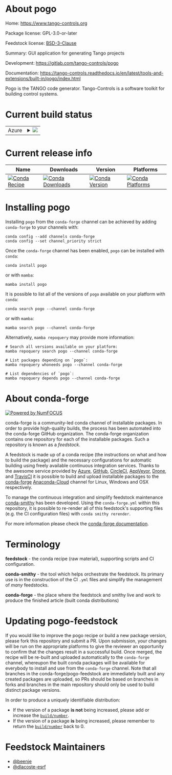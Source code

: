 About pogo
==========

Home: https://www.tango-controls.org

Package license: GPL-3.0-or-later

Feedstock license: [BSD-3-Clause](https://github.com/conda-forge/pogo-feedstock/blob/main/LICENSE.txt)

Summary: GUI application for generating Tango projects

Development: https://gitlab.com/tango-controls/pogo

Documentation: https://tango-controls.readthedocs.io/en/latest/tools-and-extensions/built-in/pogo/index.html

Pogo is the TANGO code generator.
Tango-Controls is a software toolkit for building control systems.


Current build status
====================


<table>
    
  <tr>
    <td>Azure</td>
    <td>
      <details>
        <summary>
          <a href="https://dev.azure.com/conda-forge/feedstock-builds/_build/latest?definitionId=17755&branchName=main">
            <img src="https://dev.azure.com/conda-forge/feedstock-builds/_apis/build/status/pogo-feedstock?branchName=main">
          </a>
        </summary>
        <table>
          <thead><tr><th>Variant</th><th>Status</th></tr></thead>
          <tbody><tr>
              <td>linux_64</td>
              <td>
                <a href="https://dev.azure.com/conda-forge/feedstock-builds/_build/latest?definitionId=17755&branchName=main">
                  <img src="https://dev.azure.com/conda-forge/feedstock-builds/_apis/build/status/pogo-feedstock?branchName=main&jobName=linux&configuration=linux_64_" alt="variant">
                </a>
              </td>
            </tr><tr>
              <td>osx_64</td>
              <td>
                <a href="https://dev.azure.com/conda-forge/feedstock-builds/_build/latest?definitionId=17755&branchName=main">
                  <img src="https://dev.azure.com/conda-forge/feedstock-builds/_apis/build/status/pogo-feedstock?branchName=main&jobName=osx&configuration=osx_64_" alt="variant">
                </a>
              </td>
            </tr><tr>
              <td>win_64</td>
              <td>
                <a href="https://dev.azure.com/conda-forge/feedstock-builds/_build/latest?definitionId=17755&branchName=main">
                  <img src="https://dev.azure.com/conda-forge/feedstock-builds/_apis/build/status/pogo-feedstock?branchName=main&jobName=win&configuration=win_64_" alt="variant">
                </a>
              </td>
            </tr>
          </tbody>
        </table>
      </details>
    </td>
  </tr>
</table>

Current release info
====================

| Name | Downloads | Version | Platforms |
| --- | --- | --- | --- |
| [![Conda Recipe](https://img.shields.io/badge/recipe-pogo-green.svg)](https://anaconda.org/conda-forge/pogo) | [![Conda Downloads](https://img.shields.io/conda/dn/conda-forge/pogo.svg)](https://anaconda.org/conda-forge/pogo) | [![Conda Version](https://img.shields.io/conda/vn/conda-forge/pogo.svg)](https://anaconda.org/conda-forge/pogo) | [![Conda Platforms](https://img.shields.io/conda/pn/conda-forge/pogo.svg)](https://anaconda.org/conda-forge/pogo) |

Installing pogo
===============

Installing `pogo` from the `conda-forge` channel can be achieved by adding `conda-forge` to your channels with:

```
conda config --add channels conda-forge
conda config --set channel_priority strict
```

Once the `conda-forge` channel has been enabled, `pogo` can be installed with `conda`:

```
conda install pogo
```

or with `mamba`:

```
mamba install pogo
```

It is possible to list all of the versions of `pogo` available on your platform with `conda`:

```
conda search pogo --channel conda-forge
```

or with `mamba`:

```
mamba search pogo --channel conda-forge
```

Alternatively, `mamba repoquery` may provide more information:

```
# Search all versions available on your platform:
mamba repoquery search pogo --channel conda-forge

# List packages depending on `pogo`:
mamba repoquery whoneeds pogo --channel conda-forge

# List dependencies of `pogo`:
mamba repoquery depends pogo --channel conda-forge
```


About conda-forge
=================

[![Powered by
NumFOCUS](https://img.shields.io/badge/powered%20by-NumFOCUS-orange.svg?style=flat&colorA=E1523D&colorB=007D8A)](https://numfocus.org)

conda-forge is a community-led conda channel of installable packages.
In order to provide high-quality builds, the process has been automated into the
conda-forge GitHub organization. The conda-forge organization contains one repository
for each of the installable packages. Such a repository is known as a *feedstock*.

A feedstock is made up of a conda recipe (the instructions on what and how to build
the package) and the necessary configurations for automatic building using freely
available continuous integration services. Thanks to the awesome service provided by
[Azure](https://azure.microsoft.com/en-us/services/devops/), [GitHub](https://github.com/),
[CircleCI](https://circleci.com/), [AppVeyor](https://www.appveyor.com/),
[Drone](https://cloud.drone.io/welcome), and [TravisCI](https://travis-ci.com/)
it is possible to build and upload installable packages to the
[conda-forge](https://anaconda.org/conda-forge) [Anaconda-Cloud](https://anaconda.org/)
channel for Linux, Windows and OSX respectively.

To manage the continuous integration and simplify feedstock maintenance
[conda-smithy](https://github.com/conda-forge/conda-smithy) has been developed.
Using the ``conda-forge.yml`` within this repository, it is possible to re-render all of
this feedstock's supporting files (e.g. the CI configuration files) with ``conda smithy rerender``.

For more information please check the [conda-forge documentation](https://conda-forge.org/docs/).

Terminology
===========

**feedstock** - the conda recipe (raw material), supporting scripts and CI configuration.

**conda-smithy** - the tool which helps orchestrate the feedstock.
                   Its primary use is in the construction of the CI ``.yml`` files
                   and simplify the management of *many* feedstocks.

**conda-forge** - the place where the feedstock and smithy live and work to
                  produce the finished article (built conda distributions)


Updating pogo-feedstock
=======================

If you would like to improve the pogo recipe or build a new
package version, please fork this repository and submit a PR. Upon submission,
your changes will be run on the appropriate platforms to give the reviewer an
opportunity to confirm that the changes result in a successful build. Once
merged, the recipe will be re-built and uploaded automatically to the
`conda-forge` channel, whereupon the built conda packages will be available for
everybody to install and use from the `conda-forge` channel.
Note that all branches in the conda-forge/pogo-feedstock are
immediately built and any created packages are uploaded, so PRs should be based
on branches in forks and branches in the main repository should only be used to
build distinct package versions.

In order to produce a uniquely identifiable distribution:
 * If the version of a package **is not** being increased, please add or increase
   the [``build/number``](https://docs.conda.io/projects/conda-build/en/latest/resources/define-metadata.html#build-number-and-string).
 * If the version of a package **is** being increased, please remember to return
   the [``build/number``](https://docs.conda.io/projects/conda-build/en/latest/resources/define-metadata.html#build-number-and-string)
   back to 0.

Feedstock Maintainers
=====================

* [@beenje](https://github.com/beenje/)
* [@dlacoste-esrf](https://github.com/dlacoste-esrf/)


